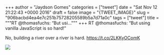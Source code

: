 
+++
author = "Jaydson Gomes"
categories = ["tweet"]
date = "Sat Nov 12 21:22:43 +0000 2016"
draft = false
image = "{TWEET_IMAGE}"
slug = "906bacbd4ea4e7c251b75728205589b5a7d71a0c"
tags = ["tweet"]
title = """RT @thomasfuchs: “But usi..."""
+++
RT @thomasfuchs: “But using vanilla JavaScript is so hard!”

No, building a river over a river is hard. https://t.co/2LKKyOComK

![](/images/tweet-media/797550213556797440-CxEQt0qXcAAjL0m.jpg)